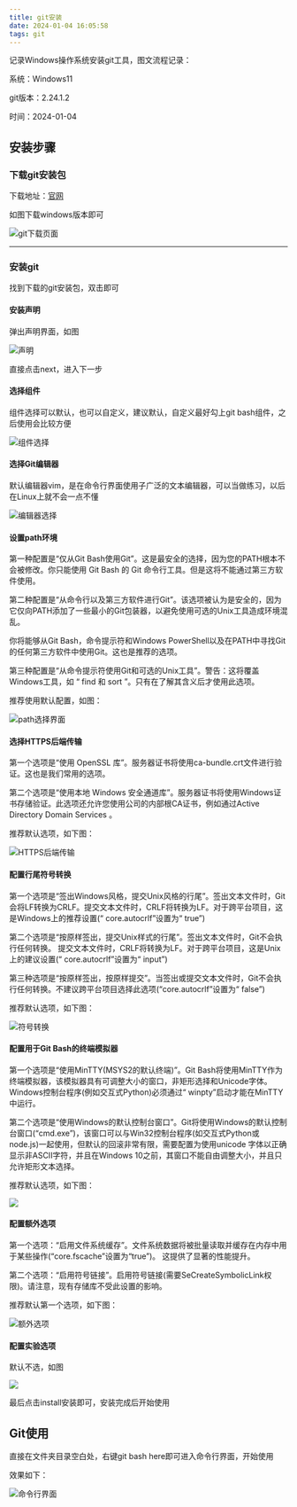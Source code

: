 ```yaml
---
title: git安装
date: 2024-01-04 16:05:58
tags: git
---
```


记录Windows操作系统安装git工具，图文流程记录：

系统：Windows11

git版本：2.24.1.2

时间：2024-01-04



## 安装步骤



### 下载git安装包

下载地址：[官网](https://git-scm.com/downloads)

如图下载windows版本即可

![git下载页面](/images/2024-01-04-165803.png "git下载页面")



***

### 安装git

找到下载的git安装包，双击即可



#### 安装声明

弹出声明界面，如图

![声明](/images/2024-01-04-172633.png "声明")

直接点击next，进入下一步



#### 选择组件

组件选择可以默认，也可以自定义，建议默认，自定义最好勾上git bash组件，之后使用会比较方便

![组件选择](/images/2024-01-04-172845.png "组件选择")



#### 选择Git编辑器

默认编辑器vim，是在命令行界面使用子广泛的文本编辑器，可以当做练习，以后在Linux上就不会一点不懂

![编辑器选择](/images/2024-01-04-184446.png "编辑器选择")



#### 设置path环境

第一种配置是“仅从Git Bash使用Git”。这是最安全的选择，因为您的PATH根本不会被修改。你只能使用 Git Bash 的 Git 命令行工具。但是这将不能通过第三方软件使用。

第二种配置是“从命令行以及第三方软件进行Git”。该选项被认为是安全的，因为它仅向PATH添加了一些最小的Git包装器，以避免使用可选的Unix工具造成环境混乱。

你将能够从Git Bash，命令提示符和Windows PowerShell以及在PATH中寻找Git的任何第三方软件中使用Git。这也是推荐的选项。

第三种配置是“从命令提示符使用Git和可选的Unix工具”。警告：这将覆盖Windows工具，如 “ find 和 sort ”。只有在了解其含义后才使用此选项。

推荐使用默认配置，如图：

![path选择界面](/images/2024-01-04-185016.png "path选择界面")



#### 选择HTTPS后端传输

第一个选项是“使用 OpenSSL 库”。服务器证书将使用ca-bundle.crt文件进行验证。这也是我们常用的选项。

第二个选项是“使用本地 Windows 安全通道库”。服务器证书将使用Windows证书存储验证。此选项还允许您使用公司的内部根CA证书，例如通过Active Directory Domain Services 。

推荐默认选项，如下图：

![HTTPS后端传输](/images/2024-01-04-185235.png "HTTPS后端传输")



#### 配置行尾符号转换

第一个选项是“签出Windows风格，提交Unix风格的行尾”。签出文本文件时，Git会将LF转换为CRLF。提交文本文件时，CRLF将转换为LF。对于跨平台项目，这是Windows上的推荐设置(“ core.autocrlf”设置为“ true”)

第二个选项是“按原样签出，提交Unix样式的行尾”。签出文本文件时，Git不会执行任何转换。 提交文本文件时，CRLF将转换为LF。对于跨平台项目，这是Unix上的建议设置(“ core.autocrlf”设置为“ input”)

第三种选项是“按原样签出，按原样提交”。当签出或提交文本文件时，Git不会执行任何转换。不建议跨平台项目选择此选项(“core.autocrlf”设置为“ false”)

推荐默认选项，如下图：

![符号转换](/images/2024-01-04-185345.png "符号转换")



#### 配置用于Git Bash的终端模拟器

第一个选项是“使用MinTTY(MSYS2的默认终端)”。Git Bash将使用MinTTY作为终端模拟器，该模拟器具有可调整大小的窗口，非矩形选择和Unicode字体。Windows控制台程序(例如交互式Python)必须通过“ winpty”启动才能在MinTTY中运行。

第二个选项是“使用Windows的默认控制台窗口”。Git将使用Windows的默认控制台窗口(“cmd.exe”)，该窗口可以与Win32控制台程序(如交互式Python或node.js)一起使用，但默认的回滚非常有限，需要配置为使用unicode 字体以正确显示非ASCII字符，并且在Windows 10之前，其窗口不能自由调整大小，并且只允许矩形文本选择。

推荐默认选项，如下图：

![](/images/2024-01-04-185601.png)



#### 配置额外选项

第一个选项：“启用文件系统缓存”。文件系统数据将被批量读取并缓存在内存中用于某些操作(“core.fscache”设置为“true”)。 这提供了显著的性能提升。

第二个选项：“启用符号链接”。启用符号链接(需要SeCreateSymbolicLink权限)。请注意，现有存储库不受此设置的影响。

推荐默认第一个选项，如下图：

![额外选项](/images/2024-01-04-185642.png "额外选项")



#### 配置实验选项

默认不选，如图

![](/images/2024-01-04-185931.png)

最后点击install安装即可，安装完成后开始使用



## Git使用

直接在文件夹目录空白处，右键git bash here即可进入命令行界面，开始使用

效果如下：

![](/images/2024-01-04-190344.png "命令行界面")